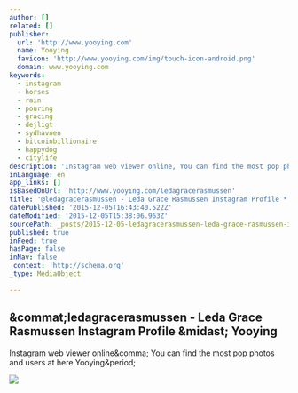 ```yaml
---
author: []
related: []
publisher:
  url: 'http://www.yooying.com'
  name: Yooying
  favicon: 'http://www.yooying.com/img/touch-icon-android.png'
  domain: www.yooying.com
keywords:
  - instagram
  - horses
  - rain
  - pouring
  - gracing
  - dejligt
  - sydhavnen
  - bitcoinbillionaire
  - happydog
  - citylife
description: 'Instagram web viewer online, You can find the most pop photos and users at here Yooying.'
inLanguage: en
app_links: []
isBasedOnUrl: 'http://www.yooying.com/ledagracerasmussen'
title: '@ledagracerasmussen - Leda Grace Rasmussen Instagram Profile * Yooying'
datePublished: '2015-12-05T16:43:40.522Z'
dateModified: '2015-12-05T15:38:06.963Z'
sourcePath: _posts/2015-12-05-ledagracerasmussen-leda-grace-rasmussen-instagram-profile.md
published: true
inFeed: true
hasPage: false
inNav: false
_context: 'http://schema.org'
_type: MediaObject

---
```

<article style=""><h1>&amp;commat;ledagracerasmussen - Leda Grace Rasmussen Instagram Profile &amp;midast; Yooying</h1><p>Instagram web viewer online&amp;comma; You can find the most pop photos and users at here Yooying&amp;period;</p><img src="https://scontent.cdninstagram.com/hphotos-xpt1/t51.2885-15/s320x320/e35/12292762_1528122367504672_793556649_n.jpg" /></article>